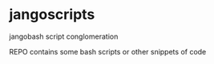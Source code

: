 jangoscripts
============

jangobash script conglomeration

REPO contains some bash scripts or other snippets of code
